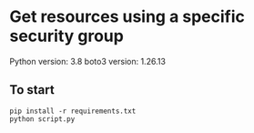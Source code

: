 # Get resources using a specific security group

Python version: 3.8
boto3 version: 1.26.13

## To start

```
pip install -r requirements.txt
python script.py
```

